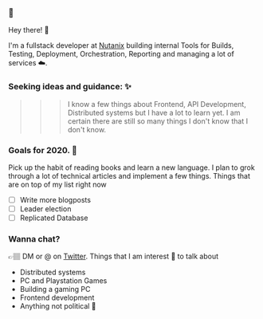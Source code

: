 ### 🐋

Hey there! 👋

I'm a fullstack developer at [Nutanix](https://www.nutanix.com/) building internal Tools for Builds, Testing, Deployment, Orchestration, Reporting and managing a lot of services ☁️.

### Seeking ideas and guidance: ✨ 
>>> I know a few things about Frontend, API Development, Distributed systems but I have a lot to learn yet. 
I am certain there are still so many things I don't know that I don't know.

### Goals for 2020. 🎯
  Pick up the habit of reading books and learn a new language. I plan to grok through a lot of technical articles and implement a few things. 
  Things that are on top of my list right now
  - [ ] Write more blogposts
  - [ ] Leader election
  - [ ] Replicated Database 

### Wanna chat?
👉🏽 DM or @ on [Twitter](https://twitter.com/Avik32223). Things that I am interest 😬 to talk about
 - Distributed systems
 - PC and Playstation Games
 - Building a gaming PC
 - Frontend development
 - Anything not political 🙈
